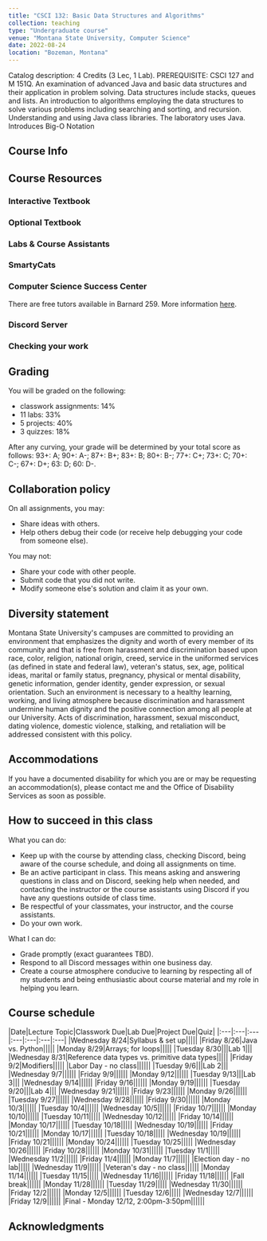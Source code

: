 ```yaml
---
title: "CSCI 132: Basic Data Structures and Algorithms"
collection: teaching
type: "Undergraduate course"
venue: "Montana State University, Computer Science"
date: 2022-08-24
location: "Bozeman, Montana"
---
```


Catalog description: 4 Credits (3 Lec, 1 Lab).
PREREQUISITE: CSCI 127 and M 151Q. An examination of advanced Java and basic
data structures and their application in problem solving. Data structures
include stacks, queues and lists. An introduction to algorithms employing the
data structures to solve various problems including searching and sorting, and
recursion. Understanding and using Java class libraries. The laboratory uses
Java. Introduces Big-O Notation

## Course Info



## Course Resources
### Interactive Textbook
### Optional Textbook

### Labs & Course Assistants

### SmartyCats

### Computer Science Success Center
There are free tutors available in Barnard 259. More information [here](https://www.cs.montana.edu/student-success-center.html).

### Discord Server

### Checking your work

## Grading

You will be graded on the following:
*  classwork assignments: 14%
* 11 labs: 33%
* 5 projects: 40%
* 3 quizzes: 18%

After any curving, your grade will be determined by your total score as follows:
93+: A; 90+: A-; 87+: B+; 83+: B; 80+: B-; 77+: C+; 73+: C; 70+: C-; 67+: D+; 63: D; 60: D-.

## Collaboration policy
On all assignments, you may:
* Share ideas with others.
* Help others debug their code (or receive help debugging your code from someone
	else).

You may not:
* Share your code with other people.
* Submit code that you did not write.
* Modify someone else's solution and claim it as your own.


## Diversity statement
Montana State University's campuses are committed to
providing an environment that emphasizes the dignity and worth of every member
of its community and that is free from harassment and discrimination based upon
race, color, religion, national origin, creed, service in the uniformed
services (as defined in state and federal law), veteran's status, sex, age,
political ideas, marital or family status, pregnancy, physical or mental
disability, genetic information, gender identity, gender expression, or sexual
orientation. Such an environment is necessary to a healthy learning, working,
and living atmosphere because discrimination and harassment undermine human
dignity and the positive connection among all people at our University. Acts of
discrimination, harassment, sexual misconduct, dating violence, domestic
violence, stalking, and retaliation will be addressed consistent with this
policy.

## Accommodations
If you have a documented disability for which
you are or may be requesting an accommodation(s), please contact
me and the Office of Disability Services as soon as possible.

## How to succeed in this class
What you can do:
* Keep up with the course by attending class,
checking Discord, being aware of the course
schedule, and doing all assignments on time.
* Be an active participant in class. This means asking and
answering questions in class and on Discord, seeking help
when needed,
and contacting the instructor or the course assistants using Discord if you have any questions outside of class
time.
* Be respectful of your classmates, your instructor, and the course assistants.
* Do your own work.

What I can do:
* Grade promptly (exact guarantees TBD).
* Respond to all Discord messages within one business day.
* Create a course atmosphere conducive to learning by respecting
all of my students and being
enthusiastic about course material and my role in helping you learn.

## Course schedule

|Date|Lecture Topic|Classwork Due|Lab Due|Project Due|Quiz|
|:---|:---|:---|:---|:---|:---|:---|
|Wednesday 8/24|Syllabus & set up|||||
|Friday 8/26|Java vs. Python|||||
|Monday 8/29|Arrays; for loops|||||
|Tuesday 8/30|||Lab 1|||
|Wednesday 8/31|Reference data types vs. primitive data types|||||
|Friday 9/2|Modifiers|||||
|Labor Day - no class||||||
|Tuesday 9/6|||Lab 2|||
|Wednesday 9/7||||||
|Friday 9/9||||||
|Monday 9/12||||||
|Tuesday 9/13|||Lab 3|||
|Wednesday 9/14||||||
|Friday 9/16||||||
|Monday 9/19||||||
|Tuesday 9/20|||Lab 4|||
|Wednesday 9/21||||||
|Friday 9/23||||||
|Monday 9/26||||||
|Tuesday 9/27||||||
|Wednesday 9/28||||||
|Friday 9/30||||||
|Monday 10/3||||||
|Tuesday 10/4||||||
|Wednesday 10/5||||||
|Friday 10/7||||||
|Monday 10/10||||||
|Tuesday 10/11|||||
|Wednesday 10/12||||||
|Friday 10/14||||||
|Monday 10/17||||||
|Tuesday 10/18|||||
|Wednesday 10/19||||||
|Friday 10/21||||||
|Monday 10/17||||||
|Tuesday 10/18|||||
|Wednesday 10/19||||||
|Friday 10/21||||||
|Monday 10/24||||||
|Tuesday 10/25|||||
|Wednesday 10/26||||||
|Friday 10/28||||||
|Monday 10/31||||||
|Tuesday 11/1|||||
|Wednesday 11/2||||||
|Friday 11/4||||||
|Monday 11/7||||||
|Election day - no lab|||||
|Wednesday 11/9||||||
|Veteran's day - no class||||||
|Monday 11/14||||||
|Tuesday 11/15|||||
|Wednesday 11/16||||||
|Friday 11/18||||||
|Fall break||||||
|Monday 11/28||||||
|Tuesday 11/29|||||
|Wednesday 11/30||||||
|Friday 12/2||||||
|Monday 12/5||||||
|Tuesday 12/6|||||
|Wednesday 12/7||||||
|Friday 12/9||||||
|Final - Monday 12/12, 2:00pm-3:50pm||||||



## Acknowledgments


